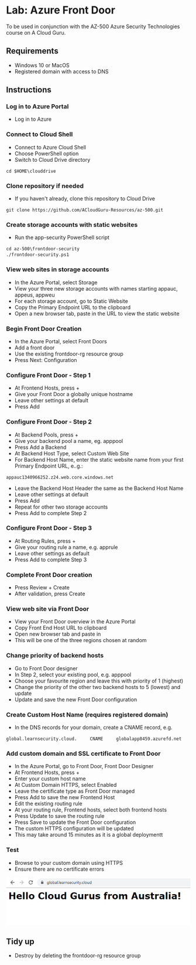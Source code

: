 # Lab: Azure Front Door

To be used in conjunction with the AZ-500 Azure Security Technologies course on A Cloud Guru.

## Requirements
* Windows 10 or MacOS
* Registered domain with access to DNS

## Instructions

### Log in to Azure Portal
* Log in to Azure

### Connect to Cloud Shell
* Connect to Azure Cloud Shell
* Choose PowerShell option
* Switch to Cloud Drive directory
```
cd $HOME\clouddrive
```

### Clone repository if needed
* If you haven't already, clone this repository to Cloud Drive
```
git clone https://github.com/ACloudGuru-Resources/az-500.git
```
### Create storage accounts with static websites
* Run the app-security PowerShell script
```
cd az-500\frontdoor-security
./frontdoor-security.ps1
```
### View web sites in storage accounts
* In the Azure Portal, select Storage
* View your three new storage accounts with names starting appauc, appeus, appweu
* For each storage account, go to Static Website
* Copy the Primary Endpoint URL to the clipboard
* Open a new browser tab, paste in the URL to view the static website

### Begin Front Door Creation
* In the Azure Portal, select Front Doors
* Add a front door
* Use the existing frontdoor-rg resource group
* Press Next: Configuration

### Configure Front Door - Step 1
* At Frontend Hosts, press +
* Give your Front Door a globally unique hostname
* Leave other settings at default
* Press Add

### Configure Front Door - Step 2
* At Backend Pools, press +
* Give your backend pool a name, eg. apppool
* Press Add a Backend
* At Backend Host Type, select Custom Web Site
* For Backend Host Name, enter the static website name from your first Primary Endpoint URL, e..g.:
```
appauc1340966252.z24.web.core.windows.net
```
* Leave the Backend Host Header the same as the Backend Host Name
* Leave other settings at default
* Press Add
* Repeat for other two storage accounts
* Press Add to complete Step 2

### Configure Front Door - Step 3
* At Routing Rules, press +
* Give your routing rule a name, e.g. apprule
* Leave other settings as default
* Press Add to complete Step 3

### Complete Front Door creation
* Press Review + Create
* After validation, press Create

### View web site via Front Door
* View your Front Door overview in the Azure Portal
* Copy Front End Host URL to clipboard
* Open new browser tab and paste in
* This will be one of the three regions chosen at random

### Change priority of backend hosts
* Go to Front Door designer
* In Step 2, select your existing pool, e.g. apppool
* Choose your favourite region and leave this with priority of 1 (highest)
* Change the priority of the other two backend hosts to 5 (lowest) and update
* Update and save the new Front Door configuration

### Create Custom Host Name (requires registered domain)
* In the DNS records for your domain, create a CNAME record, e.g.
```
global.learnsecurity.cloud.     CNAME     globalapp8459.azurefd.net
```

### Add custom domain and SSL certificate to Front Door
* In the Azure Portal, go to Front Door, Front Door Designer
* At Frontend Hosts, press +
* Enter your custom host name
* At Custom Domain HTTPS, select Enabled
* Leave the certificate type as Front Door managed
* Press Add to save the new Frontend Host
* Edit the existing routing rule
* At your routing rule, Frontend hosts, select both frontend hosts
* Press Update to save the routing rule
* Press Save to update the Front Door configuration
* The custom HTTPS configuration will be updated
* This may take around 15 minutes as it is a global deploymentt 

### Test
* Browse to your custom domain using HTTPS
* Ensure there are no certificate errors

![Alt text](front-door.png?raw=true "Front Door custom domain")

## Tidy up
* Destroy by deleting the frontdoor-rg resource group
